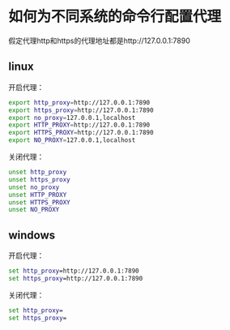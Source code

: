# 如何为不同系统的命令行配置代理
假定代理http和https的代理地址都是http://127.0.0.1:7890

## linux
开启代理：
```sh
export http_proxy=http://127.0.0.1:7890
export https_proxy=http://127.0.0.1:7890
export no_proxy=127.0.0.1,localhost
export HTTP_PROXY=http://127.0.0.1:7890
export HTTPS_PROXY=http://127.0.0.1:7890
export NO_PROXY=127.0.0.1,localhost
```
关闭代理：
```sh
unset http_proxy
unset https_proxy
unset no_proxy
unset HTTP_PROXY
unset HTTPS_PROXY
unset NO_PROXY
```

## windows
开启代理：
```cmd
set http_proxy=http://127.0.0.1:7890
set https_proxy=http://127.0.0.1:7890
```

关闭代理：
```cmd
set http_proxy=
set https_proxy=
```
